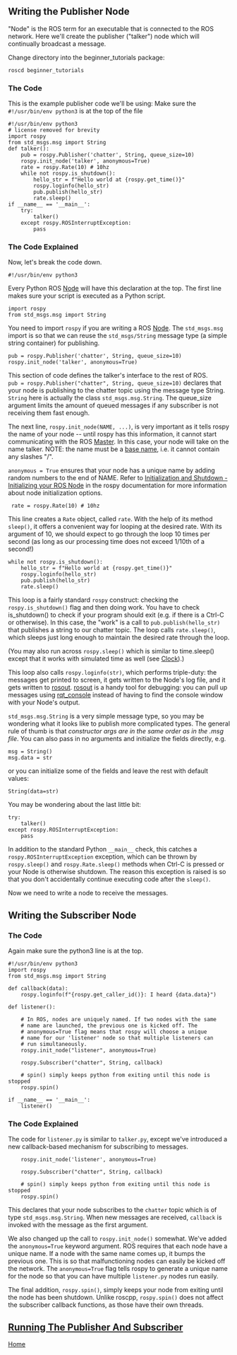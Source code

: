Writing the Publisher Node
--------------------------

"Node" is the ROS term for an executable that is connected to the ROS network. Here we'll create the publisher ("talker") node which will continually broadcast a message.

Change directory into the beginner_tutorials package:

```
roscd beginner_tutorials
```

### The Code

This is the example publisher code we'll be using: Make sure the ```#!/usr/bin/env python3``` is at the top of the file 
```
#!/usr/bin/env python3
# license removed for brevity
import rospy
from std_msgs.msg import String
def talker():
    pub = rospy.Publisher('chatter', String, queue_size=10)
    rospy.init_node('talker', anonymous=True)
    rate = rospy.Rate(10) # 10hz
    while not rospy.is_shutdown():
        hello_str = f"Hello world at {rospy.get_time()}"
        rospy.loginfo(hello_str)
        pub.publish(hello_str)
        rate.sleep()
if __name__ == '__main__':
    try:
        talker()
    except rospy.ROSInterruptException:
        pass
```

### The Code Explained

Now, let's break the code down.

```
#!/usr/bin/env python3
```

Every Python ROS [Node](http://wiki.ros.org/Nodes) will have this declaration at the top. The first line makes sure your script is executed as a Python script.

```
import rospy
from std_msgs.msg import String
```

You need to import `rospy` if you are writing a ROS [Node](http://wiki.ros.org/Nodes). The `std_msgs.msg` import is so that we can reuse the `std_msgs/String` message type (a simple string container) for publishing.

```
pub = rospy.Publisher('chatter', String, queue_size=10)
rospy.init_node('talker', anonymous=True)
```

This section of code defines the talker's interface to the rest of ROS. `pub = rospy.Publisher("chatter", String, queue_size=10)` declares that your node is publishing to the chatter topic using the message type String. `String` here is actually the class `std_msgs.msg.String`. The queue_size argument limits the amount of queued messages if any subscriber is not receiving them fast enough.

The next line, `rospy.init_node(NAME, ...)`, is very important as it tells rospy the name of your node -- until rospy has this information, it cannot start communicating with the ROS [Master](http://wiki.ros.org/Master). In this case, your node will take on the name talker. NOTE: the name must be a [base name](http://wiki.ros.org/Names), i.e. it cannot contain any slashes "/".

`anonymous = True` ensures that your node has a unique name by adding random numbers to the end of NAME. Refer to [Initialization and Shutdown - Initializing your ROS Node](http://wiki.ros.org/rospy/Overview/Initialization%20and%20Shutdown#Initializing_your_ROS_Node) in the rospy documentation for more information about node initialization options.

```
 rate = rospy.Rate(10) # 10hz
```

This line creates a `Rate` object, called `rate`. With the help of its method `sleep()`, it offers a convenient way for looping at the desired rate. With its argument of 10, we should expect to go through the loop 10 times per second (as long as our processing time does not exceed 1/10th of a second!)

```
while not rospy.is_shutdown():
    hello_str = f"Hello world at {rospy.get_time()}"
    rospy.loginfo(hello_str)
    pub.publish(hello_str)
    rate.sleep()
```

This loop is a fairly standard `rospy` construct: checking the `rospy.is_shutdown()` flag and then doing work. You have to check is_shutdown() to check if your program should exit (e.g. if there is a Ctrl-C or otherwise). In this case, the "work" is a call to `pub.publish(hello_str)` that publishes a string to our chatter topic. The loop calls `rate.sleep()`, which sleeps just long enough to maintain the desired rate through the loop.

(You may also run across `rospy.sleep()` which is similar to time.sleep() except that it works with simulated time as well (see [Clock](http://wiki.ros.org/Clock)).)

This loop also calls `rospy.loginfo(str)`, which performs triple-duty: the messages get printed to screen, it gets written to the Node's log file, and it gets written to [rosout](http://wiki.ros.org/rosout). [rosout](http://wiki.ros.org/rosout) is a handy tool for debugging: you can pull up messages using [rqt_console](http://wiki.ros.org/rqt_console) instead of having to find the console window with your Node's output.

`std_msgs.msg.String` is a very simple message type, so you may be wondering what it looks like to publish more complicated types. The general rule of thumb is that _constructor args are in the same order as in the .msg file_. You can also pass in no arguments and initialize the fields directly, e.g.

```
msg = String()
msg.data = str
```

or you can initialize some of the fields and leave the rest with default values:

```
String(data=str)
```

You may be wondering about the last little bit:

```
try:
    talker()
except rospy.ROSInterruptException:
    pass
```

In addition to the standard Python `__main__` check, this catches a `rospy.ROSInterruptException` exception, which can be thrown by `rospy.sleep()` and `rospy.Rate.sleep()` methods when Ctrl-C is pressed or your Node is otherwise shutdown. The reason this exception is raised is so that you don't accidentally continue executing code after the `sleep()`.

Now we need to write a node to receive the messages.

Writing the Subscriber Node
---------------------------

### The Code
Again make sure the python3 line is at the top. 
```
#!/usr/bin/env python3
import rospy
from std_msgs.msg import String

def callback(data):
    rospy.loginfo(f"{rospy.get_caller_id()}: I heard {data.data}")
    
def listener():

    # In ROS, nodes are uniquely named. If two nodes with the same
    # name are launched, the previous one is kicked off. The
    # anonymous=True flag means that rospy will choose a unique
    # name for our 'listener' node so that multiple listeners can
    # run simultaneously.
    rospy.init_node("listener", anonymous=True)

    rospy.Subscriber("chatter", String, callback)

    # spin() simply keeps python from exiting until this node is stopped
    rospy.spin()

if __name__ == '__main__':
    listener()
```

### The Code Explained

The code for `listener.py` is similar to `talker.py`, except we've introduced a new callback-based mechanism for subscribing to messages.

```
    rospy.init_node('listener', anonymous=True)

    rospy.Subscriber("chatter", String, callback)

    # spin() simply keeps python from exiting until this node is stopped
    rospy.spin()
```

This declares that your node subscribes to the `chatter` topic which is of type `std_msgs.msg.String`. When new messages are received, `callback` is invoked with the message as the first argument.

We also changed up the call to `rospy.init_node()` somewhat. We've added the `anonymous=True` keyword argument. ROS requires that each node have a unique name. If a node with the same name comes up, it bumps the previous one. This is so that malfunctioning nodes can easily be kicked off the network. The `anonymous=True` flag tells rospy to generate a unique name for the node so that you can have multiple `listener.py` nodes run easily.

The final addition, `rospy.spin()`, simply keeps your node from exiting until the node has been shutdown. Unlike roscpp, `rospy.spin()` does not affect the subscriber callback functions, as those have their own threads.

[Running The Publisher And Subscriber](./running_publisher_subscriber.md)
---------------------------

[Home](/README.md)